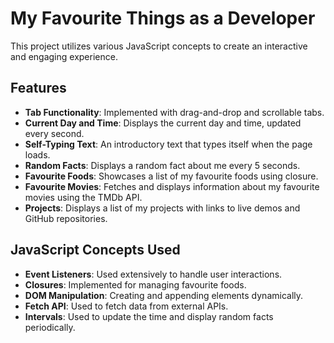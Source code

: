 # My Favourite Things as a Developer

 This project utilizes various JavaScript concepts to create an interactive and engaging experience. 



## Features

- **Tab Functionality**: Implemented with drag-and-drop and scrollable tabs.
- **Current Day and Time**: Displays the current day and time, updated every second.
- **Self-Typing Text**: An introductory text that types itself when the page loads.
- **Random Facts**: Displays a random fact about me every 5 seconds.
- **Favourite Foods**: Showcases a list of my favourite foods using closure.
- **Favourite Movies**: Fetches and displays information about my favourite movies using the TMDb API.
- **Projects**: Displays a list of my projects with links to live demos and GitHub repositories.

## JavaScript Concepts Used

- **Event Listeners**: Used extensively to handle user interactions.
- **Closures**: Implemented for managing favourite foods.
- **DOM Manipulation**: Creating and appending elements dynamically.
- **Fetch API**: Used to fetch data from external APIs.
- **Intervals**: Used to update the time and display random facts periodically.
